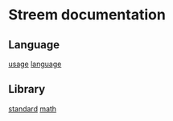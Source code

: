 # Streem documentation

## Language

[usage](usage.md)
[language](language.md)

## Library

[standard](library/standard.md)
[math](library/math.md)

